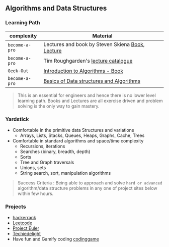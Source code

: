 ## Algorithms and Data Structures

### Learning Path

| complexity     | Material                                                     |
| -------------- | ------------------------------------------------------------ |
| `become-a-pro` | Lectures and book by Steven Skiena [Book][1a], [Lecture][1b] |
| `become-a-pro` | Tim Roughgarden's [lecture catalogue][1c]                    |
| `Geek-Out`     | [Introduction to Algorithms - Book][1d]                      |
| `become-a-pro` | [Basics of Data structures and Algorithms][1e]               |

> This is an essential for engineers and hence there is no lower level learning path. Books and Lectures are all exercise driven and problem solving is the only way to gain mastery.


### Yardstick

- Comfortable in the primitive data Structures and variations
  - Arrays, Lists, Stacks, Queues, Heaps, Graphs, Cache, Trees
- Comfortable in standard algorithms and space/time complexity
  - Recursions, iterations
  - Searches (binary, breadth, depth)
  - Sorts
  - Tree and Graph traversals
  - Unions, sets
  - String search, sort, manipulation algorithms

>Success Criteria : Being able to approach and solve `hard or advanced` algorithm/data structure problems in any one of project sites below within few hours.

### Projects

- [hackerrank](https://www.hackerrank.com/domains/algorithms)
- [Leetcode](https://leetcode.com/problemset/algorithms/)
- [Project Euler](https://projecteuler.net/archives)
- [Techiedelight](https://www.techiedelight.com/data-structures-and-algorithms-problems/)
- Have fun and Gamify coding [codinggame](https://www.codingame.com/)


<!--Reference links in article-->

[1a]: https://www.amazon.com/gp/product/3030542556/ref=as_li_tl?ie=UTF8&camp=1789&creative=9325&creativeASIN=3030542556&linkCode=as2&tag=algorist-20&linkId=00b8675b374dcd56244e23efeecc80b0
[1b]: https://www3.cs.stonybrook.edu/~skiena/373/videos/
[1c]: http://timroughgarden.org/videos.html
[1d]: https://www.amazon.co.uk/Introduction-Algorithms-Thomas-H-Cormen/dp/0262033844/ref=asc_df_0262033844/?tag=googshopuk-21&linkCode=df0&hvadid=310848077451&hvpos=&hvnetw=g&hvrand=2432889897585753115&hvpone=&hvptwo=&hvqmt=&hvdev=c&hvdvcmdl=&hvlocint=&hvlocphy=9046083&hvtargid=pla-422923046610&psc=1&th=1&psc=1
[1e]: https://www.tutorialspoint.com/data_structures_algorithms
